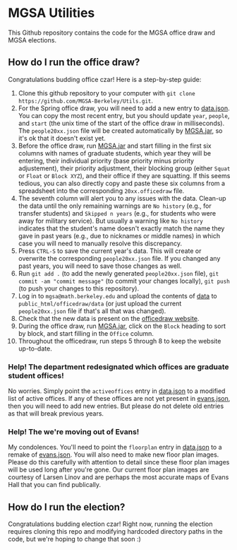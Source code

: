 # MGSA Utilities
This Github repository contains the code for the MGSA office draw and MGSA elections.
## How do I run the office draw?
Congratulations budding office czar! Here is a step-by-step guide:
1. Clone this github repository to your computer with `git clone https://github.com/MGSA-Berkeley/Utils.git`.
2. For the Spring office draw, you will need to add a new entry to [data.json](officedraw/data/data.json). You can copy the most recent entry, but you should update `year`, `people`, and `start` (the unix time of the start of the office draw in milliseconds). The `people20xx.json` file will be created automatically by [MGSA.jar](MGSA.jar), so it's ok that it doesn't exist yet.
3. Before the office draw, run [MGSA.jar](MGSA.jar) and start filling in the first six columns with names of graduate students, which year they will be entering, their individual priority (base priority minus priority adjustement), their priority adjustment, their blocking group (either `Squat` or `Float` or `Block XYZ`), and their office if they are squatting. If this seems tedious, you can also directly copy and paste these six columns from a spreadsheet into the corresponding `20xx.officedraw` file.
4. The seventh column will alert you to any issues with the data. Clean-up the data until the only remaining warnings are `No history` (e.g., for transfer students) and `Skipped n years` (e.g., for students who were away for military service). But usually a warning like `No history` indicates that the student's name doesn't exactly match the name they gave in past years (e.g., due to nicknames or middle names) in which case you will need to manually resolve this discrepancy.
5. Press `CTRL-S` to save the current year's data. This will create or overwrite the corresponding `people20xx.json` file. If you changed any past years, you will need to save those changes as well.
6. Run `git add .` (to add the newly generated `people20xx.json` file), `git commit -am "commit message"` (to commit your changes locally), `git push` (to push your changes to this repository).
7. Log in to `mgsa@math.berkeley.edu` and upload the contents of [data](officedraw/data) to `public_html/officedraw/data` (or just upload the current `people20xx.json` file if that's all that was changed).
8. Check that the new data is present on the [officedraw website](https://math.berkeley.edu/~mgsa/officedraw/main.html).
9. During the office draw, run [MGSA.jar](MGSA.jar), click on the `Block` heading to sort by block, and start filling in the `Office` column.
10. Throughout the officedraw, run steps 5 through 8 to keep the website up-to-date.
### Help! The department redesignated which offices are graduate student offices!
No worries. Simply point the `activeoffices` entry in [data.json](officedraw/data/data.json) to a modified list of active offices. If any of these offices are not yet present in [evans.json](officedraw/data/evans.json), then you will need to add new entries. But please do not delete old entries as that will break previous years.
### Help! The we're moving out of Evans!
My condolences. You'll need to point the `floorplan` entry in [data.json](officedraw/data/data.json) to a remake of [evans.json](officedraw/data/evans.json). You will also need to make new floor plan images. Please do this carefully with attention to detail since these floor plan images will be used long after you're gone. Our current floor plan images are courtesy of Larsen Linov and are perhaps the most accurate maps of Evans Hall that you can find publically.
## How do I run the election?
Congratulations budding election czar! Right now, running the election requires cloning this repo and modifying hardcoded directory paths in the code, but we're hoping to change that soon :)
